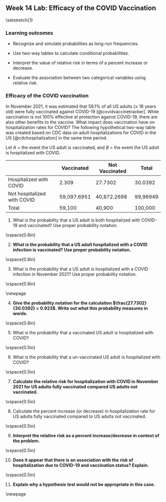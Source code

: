 ## Week 14 Lab: Efficacy of the COVID Vaccination

\setstretch{1}

### Learning outcomes

* Recognize and simulate probabilities as long-run frequencies.

* Use two-way tables to calculate conditional probabilities.

* Interpret the value of relative risk in terms of a percent increase or decrease.

* Evaluate the association between two categorical variables using relative risk.

### Efficacy of the COVID vaccination

In November 2021, it was estimated that 59.1\% of all US adults ($\ge$ 18 years old) were fully vaccinated against COVID-19 [@covidvaccinetracker].   While vaccination is not 100\% effective at protection against COVID-19, there are also other benefits to the vaccine.  What impact does vaccination have on hospitalization rates for COVID?  The following hypothetical two-way table was created based on CDC data on adult hospitalizations for COVID in the US [@cdchospitalization] in the same time period.  

Let $A$ = the event the US adult is vaccinated, and $B$ = the event the US adult is hospitalized with COVID. 

|                             |  Vaccinated | Not Vaccinated |    Total   |
|-----------------------------|-------------|----------------|------------|
| Hospitalized with COVID     |     2.309   |      27.7302   |    30.0392 |
| Not hospitalized with COVID | 59,097.6951 |   40,872.2698  |   99,96949 |
| Total                       |   59,100    |      40,900    |    100,000 |


1.  What is the probability that a US adult is both hospitalized with COVID-19 and vaccinated? Use proper probability notation.

\vspace{0.8in}

2.  **What is the probability that a US adult hospitalized with a COVID infection is vaccinated?  Use proper probability notation.**

\vspace{0.8in}

3.  What is the probability that a US adult is hospitalized with a COVID infection in November 2021?  Use proper probability notation.

\vspace{0.8in}

\newpage

4.  **Give the probability notation for the calculation $\frac{27.7302}{30.0392} = 0.923$.  Write out what this probability measures in words.**

\vspace{0.8in}

5.  What is the probability that a vaccinated US adult is hospitalized with COVID?

\vspace{0.5in}

6.  What is the probability that a un-vaccinated US adult is hospitalized with COVID?

\vspace{0.5in}

7.  **Calculate the relative risk for hospitalization with COVID in November 2021 for US adults fully vaccinated compared US adults not vaccinated.**

\vspace{0.5in}

8.  Calculate the percent increase (or decrease) in hospitalization rate for US adults fully vaccinated compared to US adults not vaccinated.

\vspace{0.5in}

9. **Interpret the relative risk as a percent increase/decrease in context of the problem.**

\vspace{0.5in}

10. **Does it appear that there is an association with the risk of hospitalization due to COVID-19 and vaccination status? Explain.**

\vspace{0.5in}

11.  **Explain why a hypothesis test would not be appropriate in this case.**

\newpage
